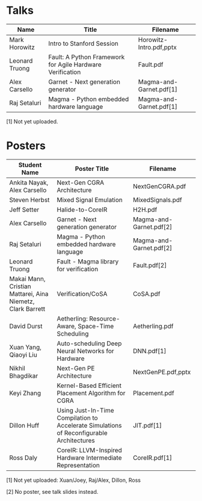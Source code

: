 # Talks
| Name           | Title	             | Filename     |
| ------------   | ------------              | ------------ |
| Mark Horowitz  | Intro to Stanford Session | Horowitz-Intro.pdf,pptx |
| Leonard Truong | Fault: A Python Framework for Agile Hardware Verification | Fault.pdf |
| Alex Carsello  | Garnet - Next generation generator        | Magma-and-Garnet.pdf[1] |
| Raj Setaluri   | Magma - Python embedded hardware language | Magma-and-Garnet.pdf[1] |

[1] Not yet uploaded.


# Posters
| Student Name                  | Poster Title	| Filename     |
| ------------                  | ------------   | ------------ |
| Ankita Nayak, Alex Carsello	| Next-Gen CGRA Architecture            | NextGenCGRA.pdf  |
| Steven Herbst                 | Mixed Signal Emulation                | MixedSignals.pdf |
| Jeff Setter	                | Halide-to-CoreIR                      | H2H.pdf          |
| Alex Carsello                 | Garnet - Next generation generator        | Magma-and-Garnet.pdf[2] |
| Raj Setaluri                  | Magma - Python embedded hardware language | Magma-and-Garnet.pdf[2] |
| Leonard Truong                | Fault - Magma library for verification    | Fault.pdf[2] |
| Makai Mann, Cristian Mattarei, Aina Niemetz, Clark Barrett| Verification/CoSA          | CoSA.pdf |
| David Durst                   | Aetherling: Resource-Aware, Space-Time Scheduling      | Aetherling.pdf |
| Xuan Yang, Qiaoyi Liu         | Auto-scheduling Deep Neural Networks for Hardware      | DNN.pdf[1] |
| Nikhil Bhagdikar              | Next-Gen PE Architecture | NextGenPE.pdf,pptx |
| Keyi Zhang                    | Kernel-Based Efficient Placement Algorithm for CGRA    | Placement.pdf |
| Dillon Huff	                | Using Just-In-Time Compilation to Accelerate Simulations of Reconfigurable Architectures | JIT.pdf[1] |
| Ross Daly	                | CoreIR: LLVM-Inspired Hardware Intermediate Representation | CoreIR.pdf[1] |

[1] Not yet uploaded: Xuan/Joey, Raj/Alex, Dillon, Ross

[2] No poster, see talk slides instead.
